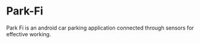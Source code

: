# Park-Fi
Park Fi is an android car parking application connected through sensors for effective working.
